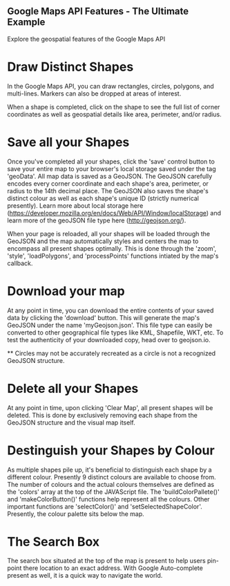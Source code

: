 ## Google Maps API Features - The Ultimate Example
Explore the geospatial features of the Google Maps API

# Draw Distinct Shapes
In the Google Maps API, you can draw rectangles, circles, polygons, and multi-lines. Markers can also be dropped at areas of interest.

When a shape is completed, click on the shape to see the full list of corner coordinates as well as geospatial details like area, perimeter, and/or radius.

# Save all your Shapes
Once you've completed all your shapes, click the 'save' control button to save your entire map to your browser's local storage saved under the tag 'geoData'. All map data is saved as a GeoJSON. The GeoJSON carefully encodes every corner coordinate and each shape's area, perimeter, or radius to the 14th decimal place. The GeoJSON also saves the shape's distinct colour as well as each shape's unique ID (strictly numerical presently). Learn more about local storage here (https://developer.mozilla.org/en/docs/Web/API/Window/localStorage) and learn more of the geoJSON file type here (http://geojson.org/). 

When your page is reloaded, all your shapes will be loaded through the GeoJSON and the map automatically styles and centers the map to encompass all present shapes optimally. This is done through the 'zoom', 'style', 'loadPolygons', and 'processPoints' functions intiated by the map's callback.

# Download your map
At any point in time, you can download the entire contents of your saved data by clicking the 'download' button. This will generate the map's GeoJSON under the name 'myGeojson.json'. This file type can easily be converted to other geographical file types like KML, Shapefile, WKT, etc. To test the authenticity of your downloaded copy, head over to geojson.io.

** Circles may not be accurately recreated as a circle is not a recognized GeoJSON structure.

# Delete all your Shapes
At any point in time, upon clicking 'Clear Map', all present shapes will be deleted. This is done by exclusively removing each shape from the GeoJSON structure and the visual map itself.

# Destinguish your Shapes by Colour
As multiple shapes pile up, it's beneficial to distinguish each shape by a different colour. Presently 9 distinct colours are available to choose from. The number of colours and the actual colours themselves are defined as the 'colors' array at the top of the JAVAScript file. The 'buildColorPallete()' and 'makeColorButton()' functions help represent all the colours. Other important functions are 'selectColor()' and 'setSelectedShapeColor'. Presently, the colour palette sits below the map.

# The Search Box
The search box situated at the top of the map is present to help users pin-point there location to an exact address. With Google Auto-complete present as well, it is a quick way to navigate the world.
